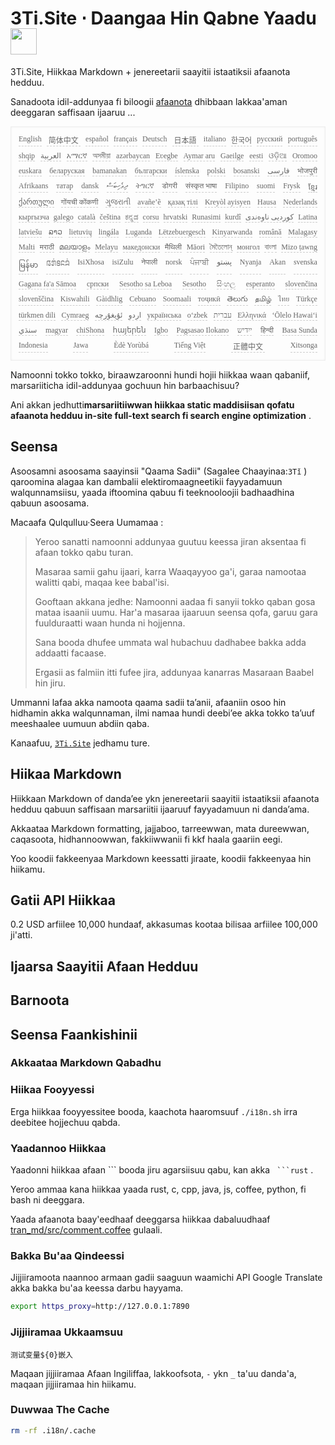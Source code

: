 <h1 style="justify-content:space-between">3Ti.Site ⋅ Daangaa Hin Qabne Yaadu <img src="//i-01.eu.org/3Ti/logo.svg" style="user-select:none;margin-top:-1px;width:42px"></h1>

3Ti.Site, Hiikkaa Markdown + jenereetarii saayitii istaatiksii afaanota hedduu.

Sanadoota idil-addunyaa fi biloogii [afaanota](https://github.com/i18n-site/node/blob/main/lang/src/index.js) dhibbaan lakkaa'aman deeggaran saffisaan ijaaruu ...

<pre class="langli" style="display:flex;flex-wrap:wrap;background:transparent;border:1px solid #eee;font-size:12px;box-shadow:0 0 3px inset #eee;padding:12px 5px 4px 12px;justify-content:space-between;"><style>pre.langli i{font-weight:300;font-family:s;margin-right:7px;margin-bottom:8px;font-style:normal;color:#666;border-bottom:1px dashed #ccc;}</style><i>English</i><i> 简体中文 </i><i>español</i><i>français</i><i>Deutsch</i><i> 日本語 </i><i>italiano</i><i>한국어</i><i>русский</i><i>português</i><i>shqip</i><i>‫العربية‬</i><i>አማርኛ</i><i>অসমীয়া</i><i>azərbaycan</i><i>Eʋegbe</i><i>Aymar aru</i><i>Gaeilge</i><i>eesti</i><i>ଓଡ଼ିଆ</i><i>Oromoo</i><i>euskara</i><i>беларуская</i><i>bamanakan</i><i>български</i><i>íslenska</i><i>polski</i><i>bosanski</i><i>‫فارسی‬</i><i>भोजपुरी</i><i>Afrikaans</i><i>татар</i><i>dansk</i><i>‫ދިވެހިބަސް‬</i><i>ትግርኛ</i><i>डोगरी</i><i>संस्कृत भाषा</i><i>Filipino</i><i>suomi</i><i>Frysk</i><i>ខ្មែរ</i><i>ქართული</i><i>गोंयची कोंकणी</i><i>ગુજરાતી</i><i>avañe’ẽ</i><i>қазақ тілі</i><i>Kreyòl ayisyen</i><i>Hausa</i><i>Nederlands</i><i>кыргызча</i><i>galego</i><i>català</i><i>čeština</i><i>ಕನ್ನಡ</i><i>corsu</i><i>hrvatski</i><i>Runasimi</i><i>kurdî</i><i>‫کوردیی ناوەندی‬</i><i>Latina</i><i>latviešu</i><i>ລາວ</i><i>lietuvių</i><i>lingála</i><i>Luganda</i><i>Lëtzebuergesch</i><i>Kinyarwanda</i><i>română</i><i>Malagasy</i><i>Malti</i><i>मराठी</i><i>മലയാളം</i><i>Melayu</i><i>македонски</i><i>मैथिली</i><i>Māori</i><i>মৈতৈলোন্</i><i>монгол</i><i>বাংলা</i><i>Mizo ṭawng</i><i>မြန်မာ</i><i>𞄀𞄄𞄰𞄩𞄍𞄜𞄰</i><i>IsiXhosa</i><i>isiZulu</i><i>नेपाली</i><i>norsk</i><i>ਪੰਜਾਬੀ</i><i>‫پښتو‬</i><i>Nyanja</i><i>Akan</i><i>svenska</i><i>Gagana fa'a Sāmoa</i><i>српски</i><i>Sesotho sa Leboa</i><i>Sesotho</i><i>සිංහල</i><i>esperanto</i><i>slovenčina</i><i>slovenščina</i><i>Kiswahili</i><i>Gàidhlig</i><i>Cebuano</i><i>Soomaali</i><i>тоҷикӣ</i><i>తెలుగు</i><i>தமிழ்</i><i>ไทย</i><i>Türkçe</i><i>türkmen dili</i><i>Cymraeg</i><i>‫ئۇيغۇرچە‬</i><i>‫اردو‬</i><i>українська</i><i>o‘zbek</i><i>‫עברית‬</i><i>Ελληνικά</i><i>ʻŌlelo Hawaiʻi</i><i>‫سنڌي‬</i><i>magyar</i><i>chiShona</i><i>հայերեն</i><i>Igbo</i><i>Pagsasao Ilokano</i><i>‫ייִדיש‬</i><i>हिन्दी</i><i>Basa Sunda</i><i>Indonesia</i><i>Jawa</i><i>Èdè Yorùbá</i><i>Tiếng Việt</i><i> 正體中文 </i><i>Xitsonga</i></pre>

Namoonni tokko tokko, biraawzaroonni hundi hojii hiikkaa waan qabaniif, marsariiticha idil-addunyaa gochuun hin barbaachisuu?

Ani akkan jedhutti**marsariitiiwwan hiikkaa static maddisiisan qofatu afaanota hedduu in-site full-text search fi search engine optimization** .

## Seensa

Asoosamni asoosama saayinsii &quot;Qaama Sadii&quot; (Sagalee Chaayinaa:`3Tǐ` ) qaroomina alagaa kan dambalii elektiromaagneetikii fayyadamuun walqunnamsiisu, yaada iftoomina qabuu fi teeknooloojii badhaadhina qabuun asoosama.

Macaafa Qulqulluu·Seera Uumamaa :

> Yeroo sanatti namoonni addunyaa guutuu keessa jiran aksentaa fi afaan tokko qabu turan.
>
> Masaraa samii gahu ijaari, karra Waaqayyoo ga'i, garaa namootaa walitti qabi, maqaa kee babal'isi.
>
> Gooftaan akkana jedhe: Namoonni aadaa fi sanyii tokko qaban gosa mataa isaanii uumu. Har'a masaraa ijaaruun seensa qofa, garuu gara fuulduraatti waan hunda ni hojjenna.
>
> Sana booda dhufee ummata wal hubachuu dadhabee bakka adda addaatti facaase.
>
> Ergasii as falmiin itti fufee jira, addunyaa kanarras Masaraan Baabel hin jiru.

Ummanni lafaa akka namoota qaama sadii ta’anii, afaaniin osoo hin hidhamin akka walqunnaman, ilmi namaa hundi deebi’ee akka tokko ta’uuf meeshaalee uumuun abdiin qaba.

Kanaafuu, [`3Ti.Site`](//3Ti.Site) jedhamu ture.

## Hiikaa Markdown

Hiikkaan Markdown of danda’ee ykn jenereetarii saayitii istaatiksii afaanota hedduu qabuun saffisaan marsariitii ijaaruuf fayyadamuun ni danda’ama.

Akkaataa Markdown formatting, jajjaboo, tarreewwan, mata dureewwan, caqasoota, hidhannoowwan, fakkiiwwanii fi kkf haala gaariin eegi.

Yoo koodii fakkeenyaa Markdown keessatti jiraate, koodii fakkeenyaa hin hiikamu.

## Gatii API Hiikkaa

0.2 USD arfiilee 10,000 hundaaf, akkasumas kootaa bilisaa arfiilee 100,000 ji'atti.

## Ijaarsa Saayitii Afaan Hedduu

## Barnoota

## Seensa Faankishinii

### Akkaataa Markdown Qabadhu

### Hiikaa Fooyyessi

Erga hiikkaa fooyyessitee booda, kaachota haaromsuuf `./i18n.sh` irra deebitee hojjechuu qabda.

### Yaadannoo Hiikkaa

Yaadonni hiikkaa afaan \``` booda jiru agarsiisuu qabu, kan akka ` ```rust` .

Yeroo ammaa kana hiikkaa yaada rust, c, cpp, java, js, coffee, python, fi bash ni deeggara.

Yaada afaanota baay'eedhaaf deeggarsa hiikkaa dabaluudhaaf [tran_md/src/comment.coffee](https://github.com/i18n-site/node/blob/main/tran_md/src/comment.coffee) gulaali.

### Bakka Bu'aa Qindeessi

Jijjiiramoota naannoo armaan gadii saaguun waamichi API Google Translate akka bakka bu'aa keessa darbu hayyama.

```bash
export https_proxy=http://127.0.0.1:7890
```

### Jijjiiramaa Ukkaamsuu

```
测试变量${0}嵌入
```

Maqaan jijjiiramaa Afaan Ingiliffaa, lakkoofsota, `-` ykn `_` ta'uu danda'a, maqaan jijjiiramaa hin hiikamu.

### Duwwaa The Cache

```bash
rm -rf .i18n/.cache
```
